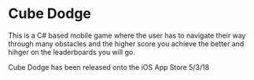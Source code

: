 # Cube Dodge
This is a C# based mobile game where the user has to navigate their way through
many obstacles and the higher score you achieve the better and hihger on the
leaderboards you will go.


Cube Dodge has been released onto the iOS App Store 5/3/18
